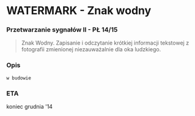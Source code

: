 WATERMARK - Znak wodny
========================
### Przetwarzanie sygnałów II - PŁ 14/15

> Znak Wodny. Zapisanie i odczytanie krótkiej
> informacji tekstowej z fotografii zmienionej
> niezauważalnie dla oka ludzkiego.

### Opis

```
w budowie 

```

### ETA
koniec grudnia '14

